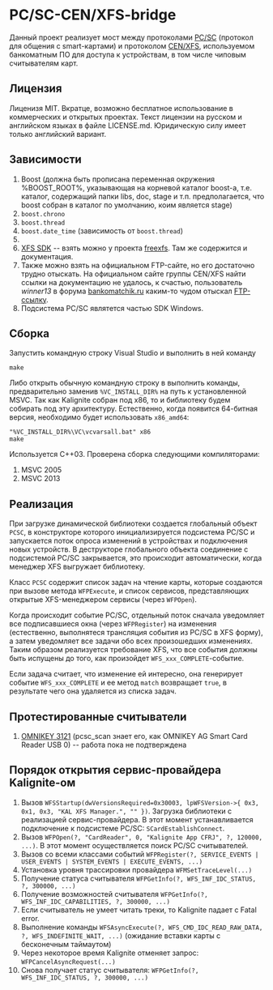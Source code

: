 PC/SC-CEN/XFS-bridge
====================
Данный проект реализует мост между протоколами [PC/SC][1] (протокол для общения c smart-картами)
и протоколом [CEN/XFS][2], используемом банкоматным ПО для доступа к устройствам, в том числе
чиповым считывателям карт.

Лицензия
--------
Лиценизя MIT. Вкратце, возможно бесплатное использование в коммерческих и открытых проектах. Текст
лицензии на русском и английском языках в файле LICENSE.md. Юридическую силу имеет только английский
вариант.

Зависимости
-----------
1. Boost (должна быть прописана переменная окружения %BOOST_ROOT%, указывающая на корневой каталог
boost-а, т.е. каталог, содержащий папки libs, doc, stage и т.п. предполагается, что boost собран в
каталог по умолчанию, коим является stage)
  1. `boost.chrono`
  2. `boost.thread`
  3. `boost.date_time` (зависимость от `boost.thread`)
2.
  1. [XFS SDK][1] -- взять можно у проекта [freexfs][4]. Там же содержится и документация.
  2. Также можно взять на официальном FTP-сайте, но его достаточно трудно отыскать. На официальном
     сайте группы CEN/XFS найти ссылки на документацию не удалось, к счастью, пользователь *winner13*
     в форума [bankomatchik.ru][6] каким-то чудом отыскал [FTP-ссылку][7].
3. Подсистема PC/SC являтется частью SDK Windows.

Сборка
------
Запустить командную строку Visual Studio и выполнить в ней команду
```
make
```
Либо открыть обычную командную строку в выполнить команды, предварительно заменив `%VC_INSTALL_DIR%`
на путь к установленной MSVC. Так как Kalignite собран под x86, то и библиотеку будем собирать под
эту архитектуру. Естественно, когда появится 64-битная версия, необходимо будет использовать `x86_amd64`:
```
"%VC_INSTALL_DIR%\VC\vcvarsall.bat" x86
make
```

Используется C++03. Проверена сборка следующими компиляторами:

1. MSVC 2005
2. MSVC 2013

Реализация
----------
При загрузке динамической библиотеки создается глобальный объект `PCSC`, в конструкторе которого
инициализируется подсистема PC/SC и запускается поток опроса изменений в устройствах и подключения
новых устройств. В деструкторе глобального объекта соединение с подсистемой PC/SC закрывается, это
происходит автоматически, когда менеджер XFS выгружает библиотеку.

Класс `PCSC` содержит список задач на чтение карты, которые создаются при вызове метода `WFPExecute`,
и список сервисов, представляющих открытые XFS-менеджером сервисы (через `WFPOpen`).

Когда происходит событие PC/SC, отдельный поток сначала уведомляет все подписавшиеся окна (через
`WFPRegister`) на изменения (естественно, выполнятеся трансляция события из PC/SC в XFS форму), а
затем уведомляет все задачи обо всех произошедших изменениях. Таким образом реализуется требование 
XFS, что все события должны быть испущены до того, как произойдет `WFS_xxx_COMPLETE`-событие.

Если задача считает, что изменение ей интересно, она генерирует событие `WFS_xxx_COMPLETE` и ее метод
`match` возвращает `true`, в результате чего она удаляется из списка задач.

Протестированные считыватели
----------------------------
1. [OMNIKEY 3121][5] (pcsc_scan знает его, как OMNIKEY AG Smart Card Reader USB 0) -- работа пока не подтверждена

Порядок открытия сервис-провайдера Kalignite-ом
-----------------------------------------------

1. Вызов `WFSStartup(dwVersionsRequired=0x30003, lpWFSVersion->{ 0x3, 0x1, 0x3, "KAL XFS Manager.", "" })`.
   Загрузка библиотеки с реализацией сервис-провайдера. В этот момент устанавливается подключение к
   подсистеме PC/SC: `SCardEstablishConnect`.
2. Вызов `WFPOpen(?, "CardReader", 0, "Kalignite App CFRJ", ?, 120000, ...)`. В этот момент осуществляется
   поиск PC/SC считывателей.
3. Вызов со всеми классами событий `WFPRegister(?, SERVICE_EVENTS | USER_EVENTS | SYSTEM_EVENTS | EXECUTE_EVENTS, ...)`
4. Установка уровня трассировки провайдера `WFMSetTraceLevel(...)`
5. Получение статуса считывателя `WFPGetInfo(?, WFS_INF_IDC_STATUS, ?, 300000, ...)`
6. Получение возможностей считывателя `WFPGetInfo(?, WFS_INF_IDC_CAPABILITIES, ?, 300000, ...)`
7. Если считыватель не умеет читать треки, то Kalignite падает с Fatal error.
8. Выполнение команды `WFSAsyncExecute(?, WFS_CMD_IDC_READ_RAW_DATA, ?, WFS_INDEFINITE_WAIT, ...)` (ожидание вставки карты с бесконечным таймаутом)
9. Через некоторое время Kalignite отменяет запрос: `WFPCancelAsyncRequest(...)`
10. Снова получает статус считывателя: `WFPGetInfo(?, WFS_INF_IDC_STATUS, ?, 300000, ...)`

[1]: http://www.pcscworkgroup.com/
[2]: http://www.cen.eu/work/areas/ict/ebusiness/pages/ws-xfs.aspx
[3]: https://code.google.com/p/freexfs/downloads/detail?name=XFS%20SDK3.0.rar&can=2&q=
[4]: https://code.google.com/p/freexfs/
[5]: http://www.hidglobal.com/products/readers/omnikey/3121
[6]: http://bankomatchik.ru/forums/topic/4654#p65827
[7]: ftp://ftp.cenorm.be/PUBLIC/CWAs/other/WS-XFS/SDK%20XFS3/sdk303.zip